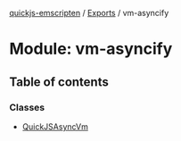 [quickjs-emscripten](../README.md) / [Exports](../modules.md) / vm-asyncify

# Module: vm-asyncify

## Table of contents

### Classes

- [QuickJSAsyncVm](../classes/vm_asyncify.QuickJSAsyncVm.md)

